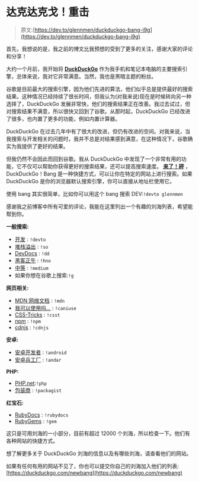 # 达克达克戈！重击

> 原文:[https://dev.to/glennmen/duckduckgo-bang-i9g](https://dev.to/glennmen/duckduckgo-bang-i9g)

首先，我想说的是，我之前的博文比我预想的受到了更多的关注，感谢大家的评论和分享！

大约一个月前，我开始将 **[DuckDuckGo](https://duckduckgo.com/)** 作为我手机和笔记本电脑的主要搜索引擎，总体来说，我对它非常满意。当然，我也是黑暗主题的粉丝。

谷歌是目前最大的搜索引擎，因为他们先进的算法，他们似乎总是提供最好的搜索结果。这种情况已经持续了很长时间，但我认为(对我来说)现在是时候转向另一种选择了，DuckDuckGo 发展非常快，他们的搜索结果正在改善。我过去试过，但对搜索结果不满意，所以很快又回到了谷歌。从那时起，DuckDuckGo 已经改进了很多，也内置了更多的功能，例如内置计算器。

DuckDuckGo 在过去几年中有了很大的改进，但仍有改进的空间。对我来说，当我搜索与开发相关的问题时，我并不总是对结果感到满意，在这种情况下，谷歌确实为我提供了更好的结果。

但我仍然不会因此而回到谷歌。我从 DuckDuckGo 中发现了一个非常有用的功能，它不仅可以帮助你获得更好的搜索结果，还可以提高搜索速度。
**[来了！砰](https://duckduckgo.com/bang)** ，DuckDuckGo！Bang 是一种快捷方式，可以让你在特定的网站上进行搜索。如果 DuckDuckGo 是你的浏览器默认搜索引擎，你可以直接从地址栏使用它。

使用 bang 其实很简单，比如你可以用这个 bang 搜索 DEV:`!devto glennmen`

感谢我之前博客中所有可爱的评论，我能在这里列出一个有趣的刘海列表，希望能帮到你。

**一般搜索:**

*   [开发](https://dev.to/) : `!devto`
*   [堆栈溢出](https://stackoverflow.com/) : `!so`
*   [DevDocs](https://devdocs.io/) : `!dd`
*   [黑客正午](https://hackernoon.com/) : `!hno`
*   [中等](https://medium.com/) : `!medium`
*   如果你想在谷歌上搜索:`!g`

**网页相关:**

*   [MDN 网络文档](https://developer.mozilla.org/) : `!mdn`
*   [我可以使用吗...](https://caniuse.com/) : `!caniuse`
*   [CSS-Tricks](https://css-tricks.com/) : `!csst`
*   [npm](https://www.npmjs.com/) : `!npm`
*   [cdnjs](https://cdnjs.com) : `!cdnjs`

**安卓:**

*   [安卓开发者](https://developer.android.com/) : `!android`
*   [安卓兵工厂](https://android-arsenal.com/) : `!andar`

**PHP:**

*   [PHP.net](https://www.php.net/):`!php`
*   [包装商](https://packagist.org) : `!packagist`

**红宝石:**

*   [RubyDocs](https://rubydocs.org/) : `!rubydocs`
*   [RubyGems](https://rubygems.org/) : `!gem`

这只是可用刘海的一小部分，目前有超过 12000 个刘海，所以检查一下。他们有各种网站的快捷方式。

想了解更多关于 DuckDuckGo 刘海的信息以及有哪些刘海，请查看他们的网站。

如果有任何有用的网站不见了，你也可以提交你自己的刘海加入他们的列表:[https://duckduckgo.com/newbang](https://duckduckgo.com/newbang)